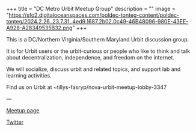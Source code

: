 +++
title = "DC Metro Urbit Meetup Group"
description = ""
image = "https://sfo2.digitaloceanspaces.com/poldec-tonteg-content/poldec-tonteg/2024.2.26..23.7.31..4ed9.1687.2b02.0c49-46B48096-980E-43EE-A928-A28349535B32.png"
+++

This is a DC/Northern Virginia/Southern Maryland Urbit discussion group.

It is for Urbit users or the urbit-curious or people who like to think and talk about decentralization, independence, and freedom on the internet.

We will socialize, discuss urbit and related topics, and support lab and learning activities.

Find us on Urbit at ~tillys-fasryp/nova-urbit-meetup-lobby-3347

––

[Meetup page](https://www.meetup.com/dc-urbit-meetup-group/)

[Twitter](https://twitter.com/dcurbit)
